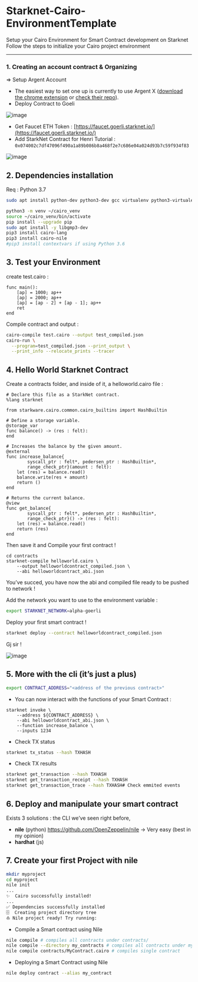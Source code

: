 # Starknet-Cairo-EnvironmentTemplate
Setup your Cairo Environment for Smart Contract development on Starknet
Follow the steps to initialize your Cairo project environment

----

### 1. **Creating an account contract & Organizing**

⇒ Setup Argent Account

- The easiest way to set one up is currently to use Argent X ([download the chrome extension](https://chrome.google.com/webstore/detail/argent-x-starknet-wallet/dlcobpjiigpikoobohmabehhmhfoodbb/) or [check their repo](https://github.com/argentlabs/argent-x)).
- Deploy Contract to Goeli

![image](https://user-images.githubusercontent.com/30114255/162275586-71580bc6-a48c-4d32-a3bb-6467ddca2d4b.png)

- Get Faucet ETH Token : [https://faucet.goerli.starknet.io/](https://faucet.goerli.starknet.io/)
- Add StarkNet Contract for Henri Tutorial : `0x074002c7df47096f490a1a89b086b8a468f2e7c686e04a024d93b7c59f934f83`

![image](https://user-images.githubusercontent.com/30114255/162275608-d000fd11-d799-43c0-9497-38f795f00204.png)

## 2. Dependencies installation

Req : Python 3.7

```bash
sudo apt install python-dev python3-dev gcc virtualenv python3-virtualenv python3-venv

python3 -m venv ~/cairo_venv
source ~/cairo_venv/bin/activate
pip install --upgrade pip
sudo apt install -y libgmp3-dev
pip3 install cairo-lang
pip3 install cairo-nile
#pip3 install contextvars if using Python 3.6
```

## 3. Test your Environment

create test.cairo :

```
func main():
    [ap] = 1000; ap++
    [ap] = 2000; ap++
    [ap] = [ap - 2] + [ap - 1]; ap++
    ret
end
```

Compile contract and output :

```bash
cairo-compile test.cairo --output test_compiled.json
cairo-run \
  --program=test_compiled.json --print_output \
  --print_info --relocate_prints --tracer
```

## 4. Hello World Starknet Contract

Create a contracts folder, and inside of it, a helloworld.cairo file : 

```
# Declare this file as a StarkNet contract.
%lang starknet

from starkware.cairo.common.cairo_builtins import HashBuiltin

# Define a storage variable.
@storage_var
func balance() -> (res : felt):
end

# Increases the balance by the given amount.
@external
func increase_balance{
        syscall_ptr : felt*, pedersen_ptr : HashBuiltin*,
        range_check_ptr}(amount : felt):
    let (res) = balance.read()
    balance.write(res + amount)
    return ()
end

# Returns the current balance.
@view
func get_balance{
        syscall_ptr : felt*, pedersen_ptr : HashBuiltin*,
        range_check_ptr}() -> (res : felt):
    let (res) = balance.read()
    return (res)
end
```

Then save it and Compile your first contract ! 

```
cd contracts
starknet-compile helloworld.cairo \
    --output helloworldcontract_compiled.json \
    --abi helloworldcontract_abi.json
```

You’ve succed, you have now the abi and compiled file ready to be pushed to network !

Add the network you want to use to the environment variable : 

```bash
export STARKNET_NETWORK=alpha-goerli
```

Deploy your first smart contract !

```bash
starknet deploy --contract helloworldcontract_compiled.json
```

Gj sir ! 

![image](https://user-images.githubusercontent.com/30114255/162275664-dc1b8d19-5b26-4c40-9d55-5e5b460a7766.png)

## 5. More with the cli (it’s just a plus)

```bash
export CONTRACT_ADDRESS="<address of the previous contract>"
```

- You can now interact with the functions of your Smart Contract :

```
starknet invoke \
    --address ${CONTRACT_ADDRESS} \
    --abi helloworldcontract_abi.json \
    --function increase_balance \
    --inputs 1234
```

- Check TX status

```bash
starknet tx_status --hash TXHASH
```

- Check TX results

```bash
starknet get_transaction --hash TXHASH
starknet get_transaction_receipt --hash TXHASH
starknet get_transaction_trace --hash TXHASH# Check emmited events
```

## 6. Deploy and manipulate your smart contract

Exists 3 solutions : the CLI we’ve seen right before,

- **nile** (python) https://github.com/OpenZeppelin/nile → Very easy (best in my opinion)
- **hardhat** (js)

## 7. Create your first Project with nile

```bash
mkdir myproject
cd myproject
nile init
...
✨  Cairo successfully installed!
...
✅ Dependencies successfully installed
🗄  Creating project directory tree
⛵️ Nile project ready! Try running:
```

- Compile a Smart contract using Nile

```bash
nile compile # compiles all contracts under contracts/
nile compile --directory my_contracts # compiles all contracts under my_contracts/
nile compile contracts/MyContract.cairo # compiles single contract
```

- Deploying a Smart Contract using Nile

```bash
nile deploy contract --alias my_contract
```
